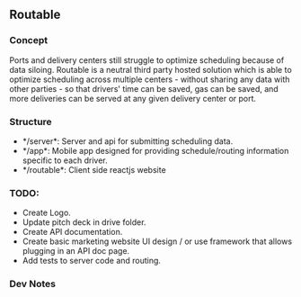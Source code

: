 Routable
---

### Concept

Ports and delivery centers still struggle to optimize scheduling because of data siloing. Routable is a neutral third party hosted solution which is able to optimize scheduling across multiple centers - without sharing any data with other parties - so that drivers' time can be saved, gas can be saved, and more deliveries can be served at any given delivery center or port.

### Structure

<ul>
<li>*/server*: Server and api for submitting scheduling data.</li>
<li>*/app*: Mobile app designed for providing schedule/routing information specific to each driver.</li>
<li>*/routable*: Client side reactjs website</li>
</ul>

### TODO:
* Create Logo.
* Update pitch deck in drive folder.
* Create API documentation.
* Create basic marketing website UI design / or use framework that allows plugging in an API doc page.
* Add tests to server code and routing.

### Dev Notes
